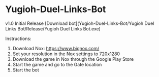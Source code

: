 # Yugioh-Duel-Links-Bot

v1.0 Initial Release
[Download bot](Yugioh-Duel-Links-Bot/Yugioh Duel Links Bot/Release/Yugioh Duel Links Bot.exe)

Instructions:
1) Download Nox: https://www.bignox.com/
2) Set your resolution in the Nox settings to 720x1280
3) Download the game in Nox through the Google Play Store
4) Start the game and go to the Gate location
5) Start the bot

